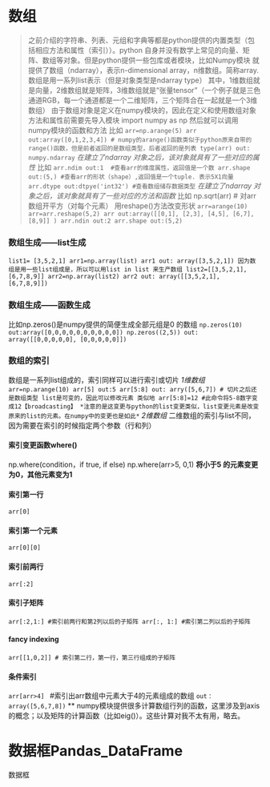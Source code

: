 # 数组
>之前介绍的字符串、列表、元组和字典等都是python提供的内置类型（包括相应方法和属性（索引））。python 自身并没有数学上常见的向量、矩阵、数组等对象。但是python提供一些包库或者模块，比如Numpy模块
>就提供了数组（ndarray），表示n-dimensional array，n维数组。简称array.数组是用一系列list表示（但是对象类型是ndarray type）
>其中，1维数组就是向量，2维数组就是矩阵，3维数组就是“张量tensor”（一个例子就是三色通道RGB，每一个通道都是一个二维矩阵，三个矩阵合在一起就是一个3维数组）
>由于数组对象是定义在numpy模块的，因此在定义和使用数组对象方法和属性前需要先导入模块
>import numpy as np
>然后就可以调用numpy模块的函数和方法
比如
`arr=np.arange(5)
arr
out:array([0,1,2,3,4]) # numpy的arange()函数类似于python原来自带的range()函数，但是前者返回的是数组类型，后者返回的是列表
type(arr)
out: numpy.ndarray`
*在建立了ndarray 对象之后，该对象就具有了一些对应的属性*
比如
`arr.ndim
out:1  #查看arr的维度属性，返回值是一个数
arr.shape
out:(5,) #查看arr的形状（shape）,返回值是一个tuple. 表示5X1向量
arr.dtype
out:dtpye('int32') #查看数组储存数据类型`
*在建立了ndarray 对象之后，该对象就具有了一些对应的方法和函数*
比如 
np.sqrt(arr) # 对arr数组开平方（对每个元素）
用reshape()方法改变形状
`arr=arange(10)
arr=arr.reshape(5,2)
arr
out:array([[0,1],
          [2,3],
          [4,5],
          [6,7],
          [8,9]]
)
arr.ndin
out:2
arr.shape
out:(5,2) `
### 数组生成——list生成
`list1= [3,5,2,1]
arr1=np.array(list)
arr1
out: array([3,5,2,1])
因为数组是用一些list组成是，所以可以用list in list 来生产数组
list2=[[3,5,2,1],[6,7,8,9]]
arr2=np.array(list2)
arr2
out:
array([[3,5,2,1],
      [6,7,8,9]])`

### 数组生成——函数生成
比如np.zeros()是numpy提供的简便生成全部元组是0 的数组
`np.zeros(10)
out:array([0,0,0,0,0,0,0,0,0,0])
np.zeros((2,5))
out:
array([[0,0,0,0,0],
      [0,0,0,0,0]]) `
      
### 数组的索引
数组是一系列list组成的，索引同样可以进行索引或切片
*1维数组*
`arr=np.arange(10)
arr[5]
out:5
arr[5:8]
out: arry([5,6,7]) # 切片之后还是数组类型
list是可变的，因此可以修改元素
类似地
arr[5:8]=12 #此命令将5-8数字变成12【broadcasting】
*注意的是这变更与python的list变更类似，list变更元素是改变原来的list的元素。在numpy中的变更也是如此*`
*2维数组*
二维数组的索引与list不同，因为需要在索引的时候指定两个参数（行和列）
#### 索引变更函数where()
np.where(condition，if true, if else)
np.where(arr>5, 0,1) **将小于5 的元素变更为0，其他元素变为1**
#### 索引第一行
`arr[0]`
#### 索引第一个元素
`arr[0][0]`
#### 索引前两行
`arr[:2]`
#### 索引子矩阵
`arr[:2,1:] #索引前两行和第2列以后的子矩阵
arr[:, 1:] #索引第二列以后的子矩阵`
#### fancy indexing
`arr[[1,0,2]] # 索引第二行，第一行，第三行组成的子矩阵`
#### 条件索引
`arr[arr>4] ` #索引出arr数组中元素大于4的元素组成的数组
`out：array([5,6,7,8])`
**
numpy模块提供很多计算数组行列的函数，这里涉及到axis的概念；以及矩阵的计算函数（比如eig()）。这些计算对我不太有用，略去。

# 数据框Pandas_DataFrame
数据框
